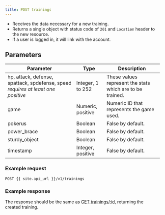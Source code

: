 ```yaml
---
title: POST trainings
---
```


- Receives the data necessary for a new training.
- Returns a single object with status code of `201` and `Location` header to the new resource.
- If a user is logged in, it will link with the account.

## Parameters

Parameter   | Type            | Description
---- | ---- | ---- 
hp, attack, defense, spattack, spdefense, speed _requires at least one positive_ |  Integer, 1 to 252 | These values represent the stats which are to be trained.
game      |  Numeric, positive    | Numeric ID that represents the game used. 
pokerus     |  Boolean          | False by default.
power_brace   |  Boolean          | False by default.
sturdy_object   |  Boolean          | False by default.
timestamp     |  Integer, positive    | False by default.

### Example request 

```
POST {{ site.api_url }}/v1/trainings
```

### Example response

The response should be the same as [GET trainings/:id](/trainings/get-trainings-id/), returning the created training.